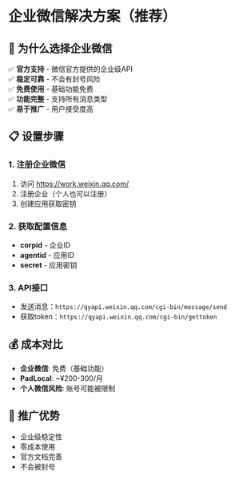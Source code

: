 # 企业微信解决方案（推荐）

## 🏢 为什么选择企业微信

✅ **官方支持** - 微信官方提供的企业级API  
✅ **稳定可靠** - 不会有封号风险  
✅ **免费使用** - 基础功能免费  
✅ **功能完整** - 支持所有消息类型  
✅ **易于推广** - 用户接受度高  

## 📋 设置步骤

### 1. 注册企业微信
1. 访问 https://work.weixin.qq.com/
2. 注册企业（个人也可以注册）
3. 创建应用获取密钥

### 2. 获取配置信息
- **corpid** - 企业ID
- **agentid** - 应用ID  
- **secret** - 应用密钥

### 3. API接口
- 发送消息：`https://qyapi.weixin.qq.com/cgi-bin/message/send`
- 获取token：`https://qyapi.weixin.qq.com/cgi-bin/gettoken`

## 💰 成本对比
- **企业微信**: 免费（基础功能）
- **PadLocal**: ~¥200-300/月  
- **个人微信风险**: 账号可能被限制

## 🎯 推广优势
- 企业级稳定性
- 零成本使用
- 官方文档完善
- 不会被封号